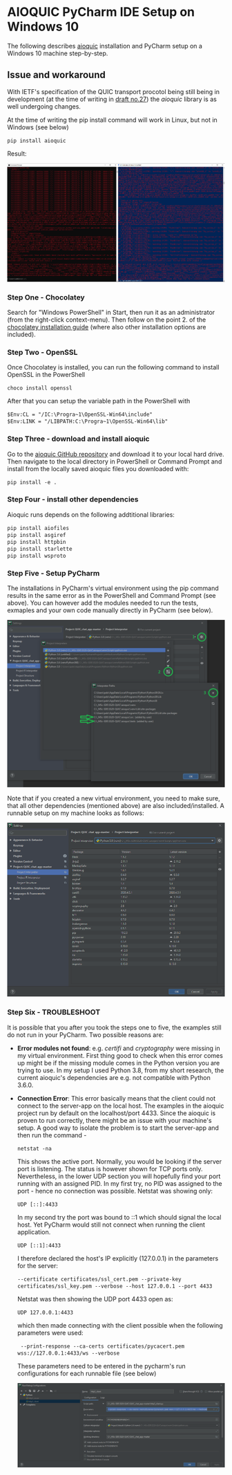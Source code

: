 # AIOQUIC PyCharm IDE Setup on Windows 10  
The following describes [aioquic](https://github.com/aiortc/aioquic) 
installation and PyCharm setup on a Windows 10 machine step-by-step.

## Issue and workaround  
With IETF's specification of the QUIC transport procotol being still being in development 
(at the time of writing in 
[draft no.27](https://www.ietf.org/id/draft-ietf-quic-transport-27.html)) the *aioquic* library
is as well undergoing changes. 

At the time of writing the pip install command will work in Linux, but not in Windows (see below)

    pip install aioquic  

 Result:  

![](images/install_aioquic_fail.png)

### Step One - Chocolatey
Search for "Windows PowerShell" in Start, then run it as an administrator 
(from the right-click context-menu). Then follow on the point 2. of the 
[chocolatey installation guide](https://chocolatey.org/install) 
(where also other installation options are included).

### Step Two - OpenSSL
Once Chocolatey is installed, you can run the following command to install OpenSSL 
in the PowerShell

    choco install openssl
    
After that you can setup the variable path in the PowerShell with

    $Env:CL = "/IC:\Progra~1\OpenSSL-Win64\include" 
    $Env:LINK = "/LIBPATH:C:\Progra~1\OpenSSL-Win64\lib" 
  
### Step Three - download and install aioquic
Go to the [aioquic GitHub repository](https://github.com/aiortc/aioquic) and download it to your local
hard drive. Then navigate to the local directory in PowerShell or Command Prompt and 
install from the locally saved aioquic files you downloaded with:   

    pip install -e .
    
### Step Four - install  other dependencies
Aioquic runs depends on the following addtitional libraries:

    pip install aiofiles 
    pip install asgiref 
    pip install httpbin 
    pip install starlette 
    pip install wsproto

### Step Five - Setup PyCharm
The installations in PyCharm's virtual environment using the pip command results in the same
error as in the PowerShell and Command Prompt (see above). You can however add the modules needed
to run the tests, exmaples and your own code manually directly in PyCharm (see below).

![](images/interpreter_setting.png)

Note that if you created a new virtual environment, you need to make sure, that all other
dependencies (mentioned above) are also included/installed. A runnable setup on my machine 
looks as follows:

![](images/pycharm_project_settings.PNG)


### Step Six - TROUBLESHOOT

It is possible that you after you took the steps one to five, the examples still do not 
run in your PyCharm. Two possible reasons are:

- **Error modules not found**: e.g. *certifi* and *cryptography* were missing in my virtual 
environment. First thing good to check when this error comes up might be if the missing module 
comes in the Python version you are trying to use. In my setup I used Python 3.8, 
from my short research, the current aioquic's dependencies are e.g. not compatible
with Python 3.6.0.

- **Connection Error**: This error basically means that the client could not connect to the 
server-app on the local host. The examples in the aioquic project run by default on the 
localhost/port 4433. Since the aioquic is proven to run correctly, there might be an 
issue with your machine's setup. A good way to isolate the problem is to start the 
server-app and then run the command -

      netstat -na 
    This shows the active port. Normally, you would be looking if the server port is listening.
    The status is however shown for TCP ports only. Nevertheless, in the lower UDP 
    section you will hopefully find 
    your port running with an assigned PID. In my first try, no
    PID was assigned to the port - hence no connection was possible. 
    Netstat was showing only:
    
      UDP [::]:4433 
    
    In my second try the port was bound to ::1 which should signal the local host. 
    Yet PyCharm 
    would still not connect when running the client application. 
                                             
      UDP [::1]:4433
      
    I therefore declared the host's IP explicitly (127.0.0.1) in the parameters 
    for the server: 
                                                                                                                                                                                                                                                                                                                                                                                                                                                                                                                                                                                                                                                                
      --certificate certificates/ssl_cert.pem --private-key certificates/ssl_key.pem --verbose --host 127.0.0.1 --port 4433
      
    Netstat was then showing the UDP port 4433 open as:
     
      UDP 127.0.0.1:4433
    
    which then made connecting with the client possible when the following parameters 
    were used: 
    
       --print-response --ca-certs certificates/pycacert.pem wss://127.0.0.1:4433/ws --verbose
   
    These parameters need to be entered in the pycharm's run configurations for each runnable 
    file (see below)

   ![](images/pycharm_run_config.PNG)